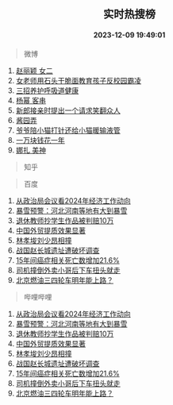 <div align="center"><h2>实时热搜榜</h2><h4>2023-12-09 19:49:01</h4></div>

> 微博  

1. [赵丽颖 女二](https://s.weibo.com/weibo?q=%E8%B5%B5%E4%B8%BD%E9%A2%96%20%E5%A5%B3%E4%BA%8C&t=31&band_rank=1&Refer=top)<br />
2. [女老师用石头干脆面教育孩子反校园霸凌](https://s.weibo.com/weibo?q=%23%E5%A5%B3%E8%80%81%E5%B8%88%E7%94%A8%E7%9F%B3%E5%A4%B4%E5%B9%B2%E8%84%86%E9%9D%A2%E6%95%99%E8%82%B2%E5%AD%A9%E5%AD%90%E5%8F%8D%E6%A0%A1%E5%9B%AD%E9%9C%B8%E5%87%8C%23&t=31&band_rank=2&Refer=top)<br />
3. [三招养护呼吸道健康](https://s.weibo.com/weibo?q=%23%E4%B8%89%E6%8B%9B%E5%85%BB%E6%8A%A4%E5%91%BC%E5%90%B8%E9%81%93%E5%81%A5%E5%BA%B7%23&t=31&band_rank=3&Refer=top)<br />
4. [杨幂 客串](https://s.weibo.com/weibo?q=%E6%9D%A8%E5%B9%82%20%E5%AE%A2%E4%B8%B2&t=31&band_rank=4&Refer=top)<br />
5. [新郎接亲时提出一个请求笑翻众人](https://s.weibo.com/weibo?q=%23%E6%96%B0%E9%83%8E%E6%8E%A5%E4%BA%B2%E6%97%B6%E6%8F%90%E5%87%BA%E4%B8%80%E4%B8%AA%E8%AF%B7%E6%B1%82%E7%AC%91%E7%BF%BB%E4%BC%97%E4%BA%BA%23&t=31&band_rank=5&Refer=top)<br />
6. [酱园弄](https://s.weibo.com/weibo?q=%E9%85%B1%E5%9B%AD%E5%BC%84&t=31&band_rank=6&Refer=top)<br />
7. [爷爷陪小猫打针还给小猫暖输液管](https://s.weibo.com/weibo?q=%23%E7%88%B7%E7%88%B7%E9%99%AA%E5%B0%8F%E7%8C%AB%E6%89%93%E9%92%88%E8%BF%98%E7%BB%99%E5%B0%8F%E7%8C%AB%E6%9A%96%E8%BE%93%E6%B6%B2%E7%AE%A1%23&t=31&band_rank=7&Refer=top)<br />
8. [一万块钱花一年](https://s.weibo.com/weibo?q=%E4%B8%80%E4%B8%87%E5%9D%97%E9%92%B1%E8%8A%B1%E4%B8%80%E5%B9%B4&t=31&band_rank=8&Refer=top)<br />
9. [娜扎 美神](https://s.weibo.com/weibo?q=%E5%A8%9C%E6%89%8E%20%E7%BE%8E%E7%A5%9E&t=31&band_rank=9&Refer=top)<br />

> 知乎  


> 百度  

1. [从政治局会议看2024年经济工作动向](https://www.baidu.com/s?wd=%E4%BB%8E%E6%94%BF%E6%B2%BB%E5%B1%80%E4%BC%9A%E8%AE%AE%E7%9C%8B2024%E5%B9%B4%E7%BB%8F%E6%B5%8E%E5%B7%A5%E4%BD%9C%E5%8A%A8%E5%90%91&sa=fyb_news&rsv_dl=fyb_news)<br />
2. [暴雪预警：河北河南等地有大到暴雪](https://www.baidu.com/s?wd=%E6%9A%B4%E9%9B%AA%E9%A2%84%E8%AD%A6%EF%BC%9A%E6%B2%B3%E5%8C%97%E6%B2%B3%E5%8D%97%E7%AD%89%E5%9C%B0%E6%9C%89%E5%A4%A7%E5%88%B0%E6%9A%B4%E9%9B%AA&sa=fyb_news&rsv_dl=fyb_news)<br />
3. [退休教师抄学生作品被判赔10万](https://www.baidu.com/s?wd=%E9%80%80%E4%BC%91%E6%95%99%E5%B8%88%E6%8A%84%E5%AD%A6%E7%94%9F%E4%BD%9C%E5%93%81%E8%A2%AB%E5%88%A4%E8%B5%9410%E4%B8%87&sa=fyb_news&rsv_dl=fyb_news)<br />
4. [中国外贸提质效果显著](https://www.baidu.com/s?wd=%E4%B8%AD%E5%9B%BD%E5%A4%96%E8%B4%B8%E6%8F%90%E8%B4%A8%E6%95%88%E6%9E%9C%E6%98%BE%E8%91%97&sa=fyb_news&rsv_dl=fyb_news)<br />
5. [林孝埈刘少昂相撞](https://www.baidu.com/s?wd=%E6%9E%97%E5%AD%9D%E5%9F%88%E5%88%98%E5%B0%91%E6%98%82%E7%9B%B8%E6%92%9E&sa=fyb_news&rsv_dl=fyb_news)<br />
6. [战国赵长城遗址遭破坏调查](https://www.baidu.com/s?wd=%E6%88%98%E5%9B%BD%E8%B5%B5%E9%95%BF%E5%9F%8E%E9%81%97%E5%9D%80%E9%81%AD%E7%A0%B4%E5%9D%8F%E8%B0%83%E6%9F%A5&sa=fyb_news&rsv_dl=fyb_news)<br />
7. [15年间癌症相关死亡数增加21.6%](https://www.baidu.com/s?wd=15%E5%B9%B4%E9%97%B4%E7%99%8C%E7%97%87%E7%9B%B8%E5%85%B3%E6%AD%BB%E4%BA%A1%E6%95%B0%E5%A2%9E%E5%8A%A021.6%25&sa=fyb_news&rsv_dl=fyb_news)<br />
8. [司机撞倒外卖小哥后下车扭头就走](https://www.baidu.com/s?wd=%E5%8F%B8%E6%9C%BA%E6%92%9E%E5%80%92%E5%A4%96%E5%8D%96%E5%B0%8F%E5%93%A5%E5%90%8E%E4%B8%8B%E8%BD%A6%E6%89%AD%E5%A4%B4%E5%B0%B1%E8%B5%B0&sa=fyb_news&rsv_dl=fyb_news)<br />
9. [北京燃油三四轮车明年能上路？](https://www.baidu.com/s?wd=%E5%8C%97%E4%BA%AC%E7%87%83%E6%B2%B9%E4%B8%89%E5%9B%9B%E8%BD%AE%E8%BD%A6%E6%98%8E%E5%B9%B4%E8%83%BD%E4%B8%8A%E8%B7%AF%EF%BC%9F&sa=fyb_news&rsv_dl=fyb_news)<br />

> 哔哩哔哩  

1. [从政治局会议看2024年经济工作动向](https://www.baidu.com/s?wd=%E4%BB%8E%E6%94%BF%E6%B2%BB%E5%B1%80%E4%BC%9A%E8%AE%AE%E7%9C%8B2024%E5%B9%B4%E7%BB%8F%E6%B5%8E%E5%B7%A5%E4%BD%9C%E5%8A%A8%E5%90%91&sa=fyb_news&rsv_dl=fyb_news)<br />
2. [暴雪预警：河北河南等地有大到暴雪](https://www.baidu.com/s?wd=%E6%9A%B4%E9%9B%AA%E9%A2%84%E8%AD%A6%EF%BC%9A%E6%B2%B3%E5%8C%97%E6%B2%B3%E5%8D%97%E7%AD%89%E5%9C%B0%E6%9C%89%E5%A4%A7%E5%88%B0%E6%9A%B4%E9%9B%AA&sa=fyb_news&rsv_dl=fyb_news)<br />
3. [退休教师抄学生作品被判赔10万](https://www.baidu.com/s?wd=%E9%80%80%E4%BC%91%E6%95%99%E5%B8%88%E6%8A%84%E5%AD%A6%E7%94%9F%E4%BD%9C%E5%93%81%E8%A2%AB%E5%88%A4%E8%B5%9410%E4%B8%87&sa=fyb_news&rsv_dl=fyb_news)<br />
4. [中国外贸提质效果显著](https://www.baidu.com/s?wd=%E4%B8%AD%E5%9B%BD%E5%A4%96%E8%B4%B8%E6%8F%90%E8%B4%A8%E6%95%88%E6%9E%9C%E6%98%BE%E8%91%97&sa=fyb_news&rsv_dl=fyb_news)<br />
5. [林孝埈刘少昂相撞](https://www.baidu.com/s?wd=%E6%9E%97%E5%AD%9D%E5%9F%88%E5%88%98%E5%B0%91%E6%98%82%E7%9B%B8%E6%92%9E&sa=fyb_news&rsv_dl=fyb_news)<br />
6. [战国赵长城遗址遭破坏调查](https://www.baidu.com/s?wd=%E6%88%98%E5%9B%BD%E8%B5%B5%E9%95%BF%E5%9F%8E%E9%81%97%E5%9D%80%E9%81%AD%E7%A0%B4%E5%9D%8F%E8%B0%83%E6%9F%A5&sa=fyb_news&rsv_dl=fyb_news)<br />
7. [15年间癌症相关死亡数增加21.6%](https://www.baidu.com/s?wd=15%E5%B9%B4%E9%97%B4%E7%99%8C%E7%97%87%E7%9B%B8%E5%85%B3%E6%AD%BB%E4%BA%A1%E6%95%B0%E5%A2%9E%E5%8A%A021.6%25&sa=fyb_news&rsv_dl=fyb_news)<br />
8. [司机撞倒外卖小哥后下车扭头就走](https://www.baidu.com/s?wd=%E5%8F%B8%E6%9C%BA%E6%92%9E%E5%80%92%E5%A4%96%E5%8D%96%E5%B0%8F%E5%93%A5%E5%90%8E%E4%B8%8B%E8%BD%A6%E6%89%AD%E5%A4%B4%E5%B0%B1%E8%B5%B0&sa=fyb_news&rsv_dl=fyb_news)<br />
9. [北京燃油三四轮车明年能上路？](https://www.baidu.com/s?wd=%E5%8C%97%E4%BA%AC%E7%87%83%E6%B2%B9%E4%B8%89%E5%9B%9B%E8%BD%AE%E8%BD%A6%E6%98%8E%E5%B9%B4%E8%83%BD%E4%B8%8A%E8%B7%AF%EF%BC%9F&sa=fyb_news&rsv_dl=fyb_news)<br />
